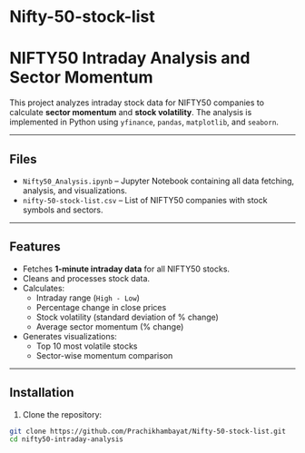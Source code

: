 # Nifty-50-stock-list
# NIFTY50 Intraday Analysis and Sector Momentum

This project analyzes intraday stock data for NIFTY50 companies to calculate **sector momentum** and **stock volatility**. The analysis is implemented in Python using `yfinance`, `pandas`, `matplotlib`, and `seaborn`.

---

## Files

- `Nifty50_Analysis.ipynb` – Jupyter Notebook containing all data fetching, analysis, and visualizations.
- `nifty-50-stock-list.csv` – List of NIFTY50 companies with stock symbols and sectors.

---

## Features

- Fetches **1-minute intraday data** for all NIFTY50 stocks.
- Cleans and processes stock data.
- Calculates:
  - Intraday range (`High - Low`)
  - Percentage change in close prices
  - Stock volatility (standard deviation of % change)
  - Average sector momentum (% change)
- Generates visualizations:
  - Top 10 most volatile stocks
  - Sector-wise momentum comparison

---

## Installation

1. Clone the repository:
 
```bash
git clone https://github.com/Prachikhambayat/Nifty-50-stock-list.git
cd nifty50-intraday-analysis


